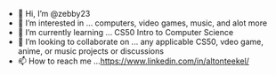 - 👋 Hi, I’m @zebby23
- 👀 I’m interested in ... computers, video games, music, and alot more
- 🌱 I’m currently learning ... CS50 Intro to Computer Science
- 💞️ I’m looking to collaborate on ... any applicable CS50, vdeo game, anime, or music projects or discussions
- 📫 How to reach me ...https://www.linkedin.com/in/altonteekel/

<!---
zebby23/zebby23 is a ✨ special ✨ repository because its `README.md` (this file) appears on your GitHub profile.
You can click the Preview link to take a look at your changes.
--->
